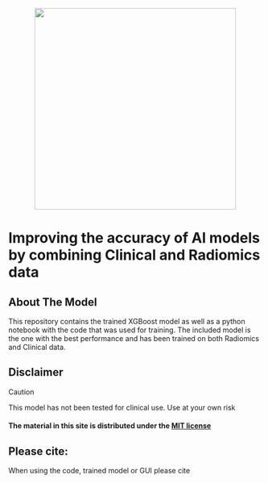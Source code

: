 <p align="center">
    <img width="400" src="https://github.com/user-attachments/assets/b73d18fc-f4b7-4010-8a4f-ae8780866239">
</p>


# Improving the accuracy of AI models by combining Clinical and Radiomics data

## About The Model
This repository contains the trained XGBoost model as well as a python notebook with the code that was used for training. The included model is the one with the best performance and has been trained on both Radiomics and Clinical data.

## Disclaimer
>[!CAUTION] 
>This model has not been tested for clinical use. Use at your own risk
#### The material in this site is distributed under the [MIT license](https://opensource.org/license/mit)

## Please cite:
When using the code, trained model or GUI please cite
